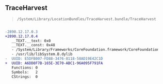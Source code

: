 ## TraceHarvest

> `/System/Library/LocationBundles/TraceHarvest.bundle/TraceHarvest`

```diff

-2890.12.17.0.3
+2890.12.17.0.4
   __TEXT.__text: 0x0
   __TEXT.__const: 0x48
   - /System/Library/Frameworks/CoreFoundation.framework/CoreFoundation
   - /usr/lib/libSystem.B.dylib
-  UUID: E5DFB007-FD88-3476-8118-58AD19E42C1D
+  UUID: A6DD8F7B-165E-3E70-ABC1-96A095F791FA
   Functions: 0
   Symbols:   2
   CStrings:  0

```
